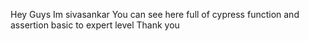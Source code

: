 Hey Guys Im sivasankar
You can see here full of cypress function and  assertion basic to expert level 
Thank you
